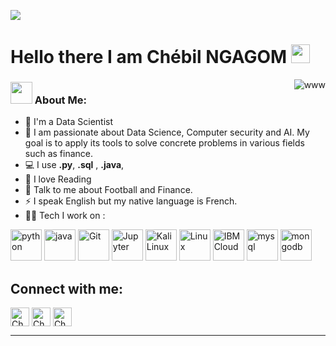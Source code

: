 ![](https://github.com/Yolo237/Resource/blob/main/header_.png)
# Hello there I am Chébil NGAGOM <img src="https://github.com/Yolo237/Resource/blob/main/Hi.gif" width="30" />
<p><img align="right" src="https://github.com/Yolo237/Resource/blob/main/Work.gif" alt="www" /></p>

### <img src="https://github.com/Yolo237/Resource/blob/main/Developer.gif" width="35" /> About Me:
- 🏦 I'm a Data Scientist
- :eyes: I am passionate about Data Science, Computer security and AI. My goal is to apply its tools to solve concrete problems in various fields such as finance.
- 💻 I use  **.py**,  **.sql** , **.java**,
- 📖 I love Reading
- 💬 Talk to me about Football and Finance.
- ⚡ I speak English but my native language is French.
- 🧑‍💻 Tech I work on :

<p align="left">
      <img src="https://www.vectorlogo.zone/logos/python/python-icon.svg" alt="python" width="50" height="50"/>
      <img src="https://www.vectorlogo.zone/logos/java/java-icon.svg" alt="java" width="50" height="50"/> 
      <img src="https://www.vectorlogo.zone/logos/git-scm/git-scm-icon.svg" alt="Git" width="50" height="50"/>
      <img src="https://www.vectorlogo.zone/logos/jupyter/jupyter-icon.svg" alt="Jupyter" width="50" height="50"/>
      <img src="https://github.com/Yolo237/Resource/blob/main/File_Kali-dragon-icon.svg" alt="Kali Linux" width="50" height="50"/>
      <img src="https://www.vectorlogo.zone/logos/linux/linux-icon.svg" alt="Linux" width="50" height="50"/>
      <img src="https://www.vectorlogo.zone/logos/ibm_cloud/ibm_cloud-icon.svg" alt="IBM Cloud" width="50" height="50"/> 
      <img src="https://www.vectorlogo.zone/logos/mysql/mysql-icon.svg" alt="mysql" width="50" height="50"/>
      <img src="https://www.vectorlogo.zone/logos/mongodb/mongodb-icon.svg" alt="mongodb" width="50" height="50"/>
     
      
</p>

## Connect with me:
<p align="left">
   <a href="https://twitter.com/yolocmr" target="blank"><img align="center"
      src="https://www.vectorlogo.zone/logos/twitter/twitter-tile.svg"
      alt="Chebil Ngagom" height="30" width="30" /></a>
  <a href="https://www.linkedin.com/in/yolo237/" target="blank"><img align="center"
      src="https://www.vectorlogo.zone/logos/linkedin/linkedin-icon.svg"
      alt="Chebil Ngagom" height="30" width="30" /></a>
  <a href="https://t.me/OPJ_237" target="blank"><img align="center"
      src="https://www.vectorlogo.zone/logos/telegram/telegram-tile.svg"
      alt="Chebil Ngagom" height="30" width="30" /></a>
      
  

</p>


---
